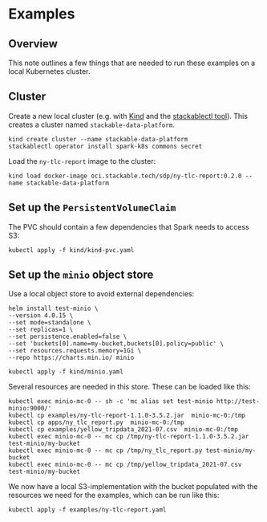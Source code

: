 # Examples

## Overview

This note outlines a few things that are needed to run these examples on a local Kubernetes cluster.

## Cluster

Create a new local cluster (e.g. with [Kind](https://kind.sigs.k8s.io/docs/user/quick-start/) and the [stackablectl tool](https://github.com/stackabletech/stackablectl)). This creates a cluster named `stackable-data-platform`.

````text
kind create cluster --name stackable-data-platform
stackablectl operator install spark-k8s commons secret
````

Load the `ny-tlc-report` image to the cluster:

````text
kind load docker-image oci.stackable.tech/sdp/ny-tlc-report:0.2.0 --name stackable-data-platform
````

## Set up the `PersistentVolumeClaim`

The PVC should contain a few dependencies that Spark needs to access S3:

````text
kubectl apply -f kind/kind-pvc.yaml
````

## Set up the `minio` object store

Use a local object store to avoid external dependencies:

````text
helm install test-minio \
--version 4.0.15 \
--set mode=standalone \
--set replicas=1 \
--set persistence.enabled=false \
--set 'buckets[0].name=my-bucket,buckets[0].policy=public' \
--set resources.requests.memory=1Gi \
--repo https://charts.min.io/ minio
````

````text
kubectl apply -f kind/minio.yaml
````

Several resources are needed in this store. These can be loaded like this:

````text
kubectl exec minio-mc-0 -- sh -c 'mc alias set test-minio http://test-minio:9000/'
kubectl cp examples/ny-tlc-report-1.1.0-3.5.2.jar  minio-mc-0:/tmp
kubectl cp apps/ny_tlc_report.py  minio-mc-0:/tmp
kubectl cp examples/yellow_tripdata_2021-07.csv  minio-mc-0:/tmp
kubectl exec minio-mc-0 -- mc cp /tmp/ny-tlc-report-1.1.0-3.5.2.jar test-minio/my-bucket
kubectl exec minio-mc-0 -- mc cp /tmp/ny_tlc_report.py test-minio/my-bucket
kubectl exec minio-mc-0 -- mc cp /tmp/yellow_tripdata_2021-07.csv test-minio/my-bucket
````

We now have a local S3-implementation with the bucket populated with the resources we need for the examples, which can be run like this:

````text
kubectl apply -f examples/ny-tlc-report.yaml
````
